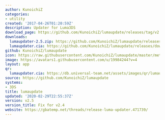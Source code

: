 ```yaml
---
author: KunoichiZ
categories:
- utility
created: '2017-04-26T01:20:59Z'
description: Updater for Luma3DS
download_page: https://github.com/KunoichiZ/lumaupdate/releases/tag/v2.5
downloads:
  lumaupdater-2.5.zip: https://github.com/KunoichiZ/lumaupdate/releases/download/v2.5/lumaupdater-2.5.zip
  lumaupdater.cia: https://github.com/KunoichiZ/lumaupdate/releases/download/v2.5/lumaupdater.cia
github: KunoichiZ/lumaupdate
icon: https://raw.githubusercontent.com/KunoichiZ/lumaupdate/master/meta/icon.png
image: https://avatars1.githubusercontent.com/u/19984244?v=4
layout: app
qr:
  lumaupdater.cia: https://db.universal-team.net/assets/images/qr/lumaupdater.cia.png
source: https://github.com/KunoichiZ/lumaupdate
systems:
- 3DS
title: lumaupdate
updated: '2020-02-29T22:55:37Z'
version: v2.5
version_title: Fix for v2.4
website: https://gbatemp.net/threads/release-luma-updater.471739/
---
```

